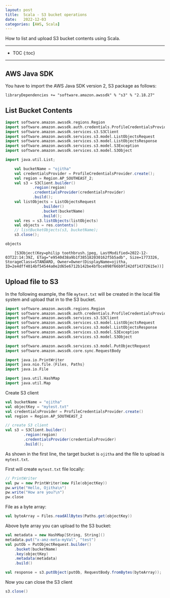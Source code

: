 ```yaml
---
layout: post
title:  Scala - S3 bucket operations
date:   2022-12-03
categories: [AWS, Scala]
---
```


How to list and upload S3 bucket contents using Scala.

<!--more-->

------

* TOC
{:toc}
------

## AWS Java SDK

You have to import the AWS Java SDK version 2, S3 package as follows:

```
libraryDependencies += "software.amazon.awssdk" % "s3" % "2.18.27"
```

## List Bucket Contents


```scala
import software.amazon.awssdk.regions.Region
import software.amazon.awssdk.auth.credentials.ProfileCredentialsProvider
import software.amazon.awssdk.services.s3.S3Client
import software.amazon.awssdk.services.s3.model.ListObjectsRequest
import software.amazon.awssdk.services.s3.model.ListObjectsResponse
import software.amazon.awssdk.services.s3.model.S3Exception
import software.amazon.awssdk.services.s3.model.S3Object

import java.util.List;
```


```scala
    val bucketName = "ojitha"
    val credentialsProvider = ProfileCredentialsProvider.create();
    val region = Region.AP_SOUTHEAST_2;
    val s3 = S3Client.builder()
            .region(region)
            .credentialsProvider(credentialsProvider)
            .build();
    val listObjects = ListObjectsRequest
                .builder()
                .bucket(bucketName)
                .build();
    val res = s3.listObjects(listObjects)
    val objects = res.contents()            
    // listBucketObjects(s3, bucketName);
    s3.close();
```


```scala
objects
```



```
    [S3Object(Key=philip toothbrush.jpeg, LastModified=2022-12-03T22:14:39Z, ETag="e9540d38a9b1f385182030162f5b5adb", Size=1773326, StorageClass=STANDARD, Owner=Owner(DisplayName=ojitha, ID=2e4dff4014bf54544a0e2d65e6712b142be4bfbce098f66b9f242df14372615e))]
```

## Upload file to S3

In the following example, the file `mytest.txt` will be created in the local file system and upload that in to the S3 bucket.

```scala
import software.amazon.awssdk.regions.Region
import software.amazon.awssdk.auth.credentials.ProfileCredentialsProvider
import software.amazon.awssdk.services.s3.S3Client
import software.amazon.awssdk.services.s3.model.ListObjectsRequest
import software.amazon.awssdk.services.s3.model.ListObjectsResponse
import software.amazon.awssdk.services.s3.model.S3Exception
import software.amazon.awssdk.services.s3.model.S3Object

import software.amazon.awssdk.services.s3.model.PutObjectRequest
import software.amazon.awssdk.core.sync.RequestBody

import java.io.PrintWriter
import java.nio.file.{Files, Paths}
import java.io.File

import java.util.HashMap
import java.util.Map
```

Create S3 client

```scala
val bucketName = "ojitha"
val objectKey = "mytest.txt"
val credentialsProvider = ProfileCredentialsProvider.create()
val region = Region.AP_SOUTHEAST_2

// create S3 client
val s3 = S3Client.builder()
        .region(region)
        .credentialsProvider(credentialsProvider)
        .build();
```

As shown in the first line, the target bucket is `ojitha` and the file to upload is `mytest.txt`.

First will create `mytest.txt` file locally:

```scala
// PrintWriter
val pw = new PrintWriter(new File(objectKey))
pw.write("Hello, Ojitha\n")
pw.write("How are you?\n")
pw.close
```

File as a byte array:

```scala
val byteArray = Files.readAllBytes(Paths.get(objectKey))
```

Above byte array you can upload to the S3 bucket:

```scala
val metadata = new HashMap[String, String]()
metadata.put("x-amz-meta-myVal", "test")
val putOb = PutObjectRequest.builder()
    .bucket(bucketName)
    .key(objectKey)
    .metadata(metadata)
    .build()

val response = s3.putObject(putOb, RequestBody.fromBytes(byteArray));
```

Now you can close the S3 client

```scala
s3.close()
```

